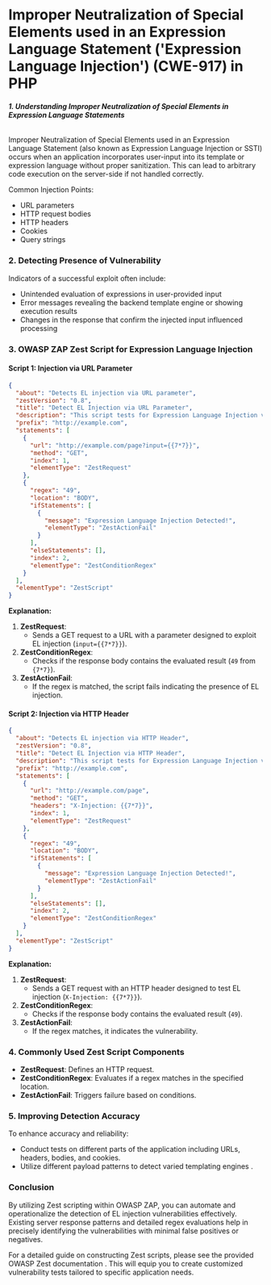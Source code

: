 # Improper Neutralization of Special Elements used in an Expression Language Statement ('Expression Language Injection') (CWE-917) in PHP

###### **1. Understanding Improper Neutralization of Special Elements in Expression Language Statements**
Improper Neutralization of Special Elements used in an Expression Language Statement (also known as Expression Language Injection or SSTI) occurs when an application incorporates user-input into its template or expression language without proper sanitization. This can lead to arbitrary code execution on the server-side if not handled correctly.

Common Injection Points:
- URL parameters
- HTTP request bodies
- HTTP headers
- Cookies
- Query strings

### **2. Detecting Presence of Vulnerability**
Indicators of a successful exploit often include:
- Unintended evaluation of expressions in user-provided input
- Error messages revealing the backend template engine or showing execution results
- Changes in the response that confirm the injected input influenced processing

### **3. OWASP ZAP Zest Script for Expression Language Injection**

#### **Script 1: Injection via URL Parameter**

```json
{
  "about": "Detects EL injection via URL parameter",
  "zestVersion": "0.8",
  "title": "Detect EL Injection via URL Parameter",
  "description": "This script tests for Expression Language Injection vulnerabilities in URL parameters.",
  "prefix": "http://example.com",
  "statements": [
    {
      "url": "http://example.com/page?input={{7*7}}",
      "method": "GET",
      "index": 1,
      "elementType": "ZestRequest"
    },
    {
      "regex": "49",
      "location": "BODY",
      "ifStatements": [
        {
          "message": "Expression Language Injection Detected!",
          "elementType": "ZestActionFail"
        }
      ],
      "elseStatements": [],
      "index": 2,
      "elementType": "ZestConditionRegex"
    }
  ],
  "elementType": "ZestScript"
}
```

**Explanation:**
1. **ZestRequest**:
    - Sends a GET request to a URL with a parameter designed to exploit EL injection (`input={{7*7}}`).
2. **ZestConditionRegex**:
    - Checks if the response body contains the evaluated result (`49` from `{7*7}`).
3. **ZestActionFail**:
    - If the regex is matched, the script fails indicating the presence of EL injection.

#### **Script 2: Injection via HTTP Header**

```json
{
  "about": "Detects EL injection via HTTP Header",
  "zestVersion": "0.8",
  "title": "Detect EL Injection via HTTP Header",
  "description": "This script tests for Expression Language Injection vulnerabilities in HTTP headers.",
  "prefix": "http://example.com",
  "statements": [
    {
      "url": "http://example.com/page",
      "method": "GET",
      "headers": "X-Injection: {{7*7}}",
      "index": 1,
      "elementType": "ZestRequest"
    },
    {
      "regex": "49",
      "location": "BODY",
      "ifStatements": [
        {
          "message": "Expression Language Injection Detected!",
          "elementType": "ZestActionFail"
        }
      ],
      "elseStatements": [],
      "index": 2,
      "elementType": "ZestConditionRegex"
    }
  ],
  "elementType": "ZestScript"
}
```

**Explanation:**
1. **ZestRequest**:
    - Sends a GET request with an HTTP header designed to test EL injection (`X-Injection: {{7*7}}`).
2. **ZestConditionRegex**:
    - Checks if the response body contains the evaluated result (`49`).
3. **ZestActionFail**:
    - If the regex matches, it indicates the vulnerability.

### **4. Commonly Used Zest Script Components**

- **ZestRequest**: Defines an HTTP request.
- **ZestConditionRegex**: Evaluates if a regex matches in the specified location.
- **ZestActionFail**: Triggers failure based on conditions.

### **5. Improving Detection Accuracy**
To enhance accuracy and reliability:
- Conduct tests on different parts of the application including URLs, headers, bodies, and cookies.
- Utilize different payload patterns to detect varied templating engines     .

### **Conclusion**
By utilizing Zest scripting within OWASP ZAP, you can automate and operationalize the detection of EL injection vulnerabilities effectively. Existing server response patterns and detailed regex evaluations help in precisely identifying the vulnerabilities with minimal false positives or negatives. 

For a detailed guide on constructing Zest scripts, please see the provided OWASP Zest documentation     . This will equip you to create customized vulnerability tests tailored to specific application needs.